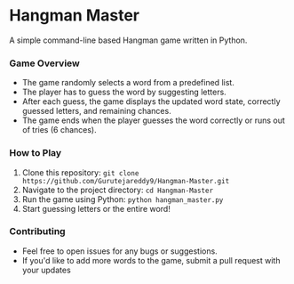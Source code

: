 # Hangman Master

A simple command-line based Hangman game written in Python.

### Game Overview

* The game randomly selects a word from a predefined list.
* The player has to guess the word by suggesting letters.
* After each guess, the game displays the updated word state, correctly guessed letters, and remaining chances.
* The game ends when the player guesses the word correctly or runs out of tries (6 chances).

### How to Play

1. Clone this repository: `git clone https://github.com/Gurutejareddy9/Hangman-Master.git`
2. Navigate to the project directory: `cd Hangman-Master`
3. Run the game using Python: `python hangman_master.py`
4. Start guessing letters or the entire word!

### Contributing

* Feel free to open issues for any bugs or suggestions.
* If you'd like to add more words to the game, submit a pull request with your updates
